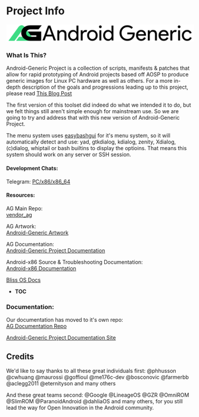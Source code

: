 # Project Info

![](https://github.com/android-generic/artwork/raw/master/brand/Android-Generic_Logo__2_transparent.png)

### What Is This?

Android-Generic Project is a collection of scripts, manifests & patches that allow for rapid prototyping of Android projects based off AOSP to produce generic images for Linux PC hardware as well as others. For a more in-depth description of the goals and progressions leading up to this project, please read [This Blog Post](https://blog.blissroms.com/2020/06/26/lets-try-and-change-the-game/)

The first version of this toolset did indeed do what we intended it to do, but we felt things still aren't simple enough for mainstream use. So we are going to try and address that with this new version of Android-Generic Project.

The menu system uses [easybashgui](https://sites.google.com/site/easybashgui/) for it's menu system, so it will automatically detect and use: yad, gtkdialog, kdialog, zenity, Xdialog, \(c\)dialog, whiptail or bash builtins to display the optioins. That means this system should work on any server or SSH session.

#### Development Chats:

Telegram: [PC/x86/x86\_64](https://t.me/androidgenericpc)

#### Resources:

AG Main Repo:  
[vendor\_ag](https://github.com/android-generic/vendor_ag)

AG Artwork:  
[Android-Generic Artwork](https://github.com/android-generic/artwork)

AG Documentation:   
[Android-Generic Project Documentation](https://android-generic-project.gitbook.io/documentation/)

Android-x86 Source & Troubleshooting Documentation:  
[Android-x86 Documentation](https://www.android-x86.org/documentation.html)

[Bliss OS Docs](https://docs.blissos.org)

* **TOC**

### Documentation:

Our documentation has moved to it's own repo:   
[AG Documentation Repo](https://github.com/android-generic/documentation)

[Android-Generic Project Documentation Site](https://android-generic-project.gitbook.io/documentation/)

## Credits

We'd like to say thanks to all these great individuals first: @phhusson @cwhuang @maurossi @goffioul @me176c-dev @bosconovic @farmerbb @aclegg2011 @eternityson and many others

And these great teams second: @Google @LineageOS @GZR @OmniROM @SlimROM @ParanoidAndroid @dahliaOS and many others, for you still lead the way for Open Innovation in the Android community.

